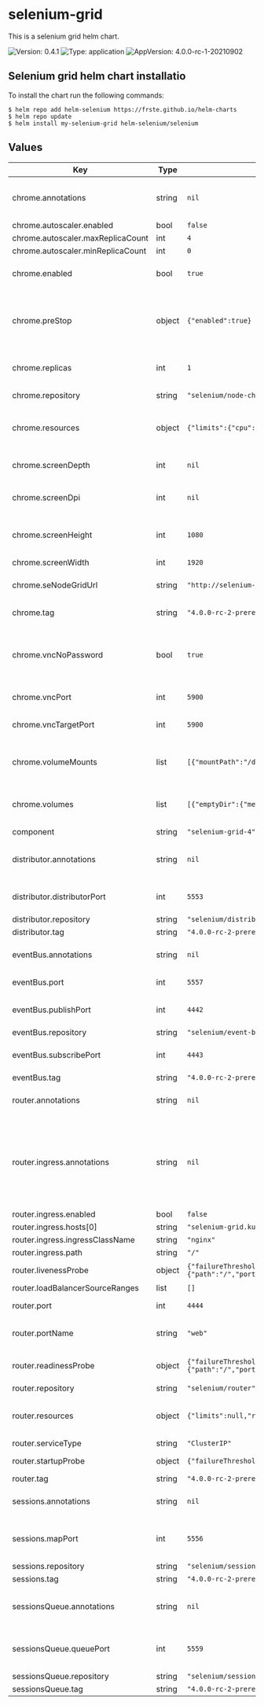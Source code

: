 # selenium-grid

This is a selenium grid helm chart.

![Version: 0.4.1](https://img.shields.io/badge/Version-0.4.1-informational?style=flat-square) ![Type: application](https://img.shields.io/badge/Type-application-informational?style=flat-square) ![AppVersion: 4.0.0-rc-1-20210902](https://img.shields.io/badge/AppVersion-4.0.0--rc--1--20210902-informational?style=flat-square)

## Selenium grid helm chart installatio

To install the chart run the following commands:

```console
$ helm repo add helm-selenium https://frste.github.io/helm-charts
$ helm repo update
$ helm install my-selenium-grid helm-selenium/selenium
```

## Values

| Key | Type | Default | Description |
|-----|------|---------|-------------|
| chrome.annotations | string | `nil` | Define chrome node pod annotations |
| chrome.autoscaler.enabled | bool | `false` |  |
| chrome.autoscaler.maxReplicaCount | int | `4` |  |
| chrome.autoscaler.minReplicaCount | int | `0` |  |
| chrome.enabled | bool | `true` | Enable chrome node deployment |
| chrome.preStop | object | `{"enabled":true}` | Enable preStop to drain node directly on replica change |
| chrome.replicas | int | `1` | Set chrome node replica count |
| chrome.repository | string | `"selenium/node-chrome"` | Chrome node repository |
| chrome.resources | object | `{"limits":{"cpu":"1","memory":"1Gi"},"requests":{"cpu":"1","memory":"1Gi"}}` | Configure chrome node resource requests/limits |
| chrome.screenDepth | int | `nil` | Chrome node screen depth configuration |
| chrome.screenDpi | int | `nil` | Chrome node screen dpi configuration |
| chrome.screenHeight | int | `1080` | (int) Chrome node screen heigth configuration |
| chrome.screenWidth | int | `1920` |  |
| chrome.seNodeGridUrl | string | `"http://selenium-grid.kube.home"` | Configure node grid url rewrite adress |
| chrome.tag | string | `"4.0.0-rc-2-prerelease-20210908"` | Chrome node tag |
| chrome.vncNoPassword | bool | `true` | VNC password can be disabled to enable vnc web view in grid |
| chrome.vncPort | int | `5900` | Chrome node vnc port |
| chrome.vncTargetPort | int | `5900` | Chrome node vnc target port |
| chrome.volumeMounts | list | `[{"mountPath":"/dev/shm","name":"dshm"}]` | Configure chrome node volume mounts |
| chrome.volumes | list | `[{"emptyDir":{"medium":"Memory"},"name":"dshm"}]` | Configure chrome node volume mounts |
| component | string | `"selenium-grid-4"` |  |
| distributor.annotations | string | `nil` | Define distributor pod annotations |
| distributor.distributorPort | int | `5553` | define distributor port |
| distributor.repository | string | `"selenium/distributor"` |  |
| distributor.tag | string | `"4.0.0-rc-2-prerelease-20210908"` |  |
| eventBus.annotations | string | `nil` | Define event bus pod annotations |
| eventBus.port | int | `5557` | define the event bus port |
| eventBus.publishPort | int | `4442` | define event bus publish port |
| eventBus.repository | string | `"selenium/event-bus"` |  |
| eventBus.subscribePort | int | `4443` | define event bus subscribe port |
| eventBus.tag | string | `"4.0.0-rc-2-prerelease-20210908"` |  |
| router.annotations | string | `nil` | Define router pod annotations |
| router.ingress.annotations | string | `nil` | define custom annotations for ingress. Sample annotations are needed to use vnc with an nginx.org ingress |
| router.ingress.enabled | bool | `false` |  |
| router.ingress.hosts[0] | string | `"selenium-grid.kube.home"` |  |
| router.ingress.ingressClassName | string | `"nginx"` |  |
| router.ingress.path | string | `"/"` |  |
| router.livenessProbe | object | `{"failureThreshold":3,"httpGet":{"path":"/","port":"web"},"initialDelaySeconds":15,"periodSeconds":10,"successThreshold":1,"timeoutSeconds":5}` | Define router liveness probe |
| router.loadBalancerSourceRanges | list | `[]` |  |
| router.port | int | `4444` | Define router service port |
| router.portName | string | `"web"` | Define router service port name |
| router.readinessProbe | object | `{"failureThreshold":1,"httpGet":{"path":"/","port":"web"},"initialDelaySeconds":15,"periodSeconds":10,"successThreshold":1,"timeoutSeconds":5}` | Define router readiness probe |
| router.repository | string | `"selenium/router"` |  |
| router.resources | object | `{"limits":null,"requests":null}` | Configure router resource requests/limits |
| router.serviceType | string | `"ClusterIP"` |  |
| router.startupProbe | object | `{"failureThreshold":30,"httpGet":{"path":"/","port":"web"},"periodSeconds":10}` | Define router startup probe |
| router.tag | string | `"4.0.0-rc-2-prerelease-20210908"` |  |
| sessions.annotations | string | `nil` | Define sessions pod annotations |
| sessions.mapPort | int | `5556` | define the selenium sessions map port |
| sessions.repository | string | `"selenium/sessions"` |  |
| sessions.tag | string | `"4.0.0-rc-2-prerelease-20210908"` |  |
| sessionsQueue.annotations | string | `nil` | Define sessions-queue pod annotations |
| sessionsQueue.queuePort | int | `5559` | define the selenium sessions queue port |
| sessionsQueue.repository | string | `"selenium/session-queue"` |  |
| sessionsQueue.tag | string | `"4.0.0-rc-2-prerelease-20210908"` |  |

